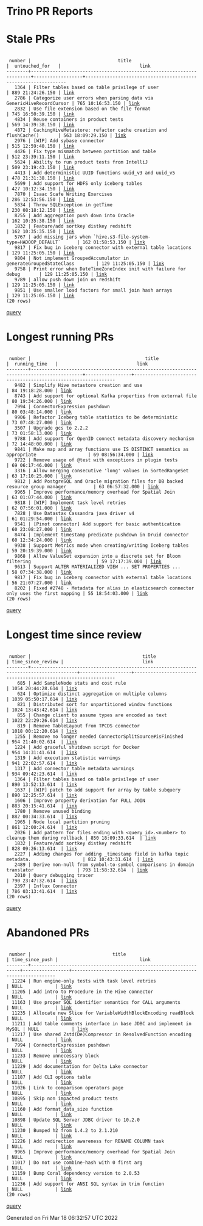 Trino PR Reports
=======

#  Stale PRs
<pre><code>
 number |                                title                                 |  untouched_for   |                             link                              
--------+----------------------------------------------------------------------+------------------+---------------------------------------------------------------
   1364 | Filter tables based on table privilege of user                       | 889 21:24:26.150 | <a href="https://github.com/trinodb/trino/pull/1364">link</a> 
   2786 | Categorize user errors when parsing data via GenericHiveRecordCursor | 765 10:16:53.150 | <a href="https://github.com/trinodb/trino/pull/2786">link</a> 
   2832 | Use file extension based on the file format                          | 745 16:50:39.150 | <a href="https://github.com/trinodb/trino/pull/2832">link</a> 
   4834 | Reuse containers in product tests                                    | 569 14:39:38.150 | <a href="https://github.com/trinodb/trino/pull/4834">link</a> 
   4872 | CachingHiveMetastore: refactor cache creation and flushCache()       | 563 18:09:29.150 | <a href="https://github.com/trinodb/trino/pull/4872">link</a> 
   2976 | [WIP] Add sybase connector                                           | 515 12:59:40.150 | <a href="https://github.com/trinodb/trino/pull/2976">link</a> 
   4426 | Fix type mismatch between partition and table                        | 512 23:39:11.150 | <a href="https://github.com/trinodb/trino/pull/4426">link</a> 
   5624 | Ability to run product tests from IntelliJ                           | 509 23:19:43.150 | <a href="https://github.com/trinodb/trino/pull/5624">link</a> 
   4413 | Add deterministic UUID functions uuid_v3 and uuid_v5                 | 478 21:31:38.150 | <a href="https://github.com/trinodb/trino/pull/4413">link</a> 
   5699 | Add support for HDFS only iceberg tables                             | 427 10:12:34.150 | <a href="https://github.com/trinodb/trino/pull/5699">link</a> 
   7870 | Isaac Scafe Writing Exercises                                        | 286 12:53:56.150 | <a href="https://github.com/trinodb/trino/pull/7870">link</a> 
   5834 | Throw SQLException in getTime                                        | 230 08:18:12.150 | <a href="https://github.com/trinodb/trino/pull/5834">link</a> 
   8255 | Add aggregation push down into Oracle                                | 162 10:35:38.150 | <a href="https://github.com/trinodb/trino/pull/8255">link</a> 
   1832 | Feature/add sortkey distkey redshift                                 | 162 10:35:35.150 | <a href="https://github.com/trinodb/trino/pull/1832">link</a> 
   5767 | add missing jars when `hive.s3-file-system-type=HADOOP_DEFAULT`      | 162 01:58:53.150 | <a href="https://github.com/trinodb/trino/pull/5767">link</a> 
   9817 | Fix bug in iceberg connector with external table locations           | 129 11:25:05.150 | <a href="https://github.com/trinodb/trino/pull/9817">link</a> 
   9804 | Not implement GroupedAccumulator in generateGroupedStateClass        | 129 11:25:05.150 | <a href="https://github.com/trinodb/trino/pull/9804">link</a> 
   9758 | Print error when DateTimeZoneIndex init with failure for debug       | 129 11:25:05.150 | <a href="https://github.com/trinodb/trino/pull/9758">link</a> 
   9789 | allow push down join on redshift                                     | 129 11:25:05.150 | <a href="https://github.com/trinodb/trino/pull/9789">link</a> 
   9851 | Use smaller load factors for small join hash arrays                  | 129 11:25:05.150 | <a href="https://github.com/trinodb/trino/pull/9851">link</a> 
(20 rows)
</code></pre>
[query](https://github.com/nineinchnick/trino-cicd/blob/9722bb1acad3b28099dcfbaba635ccb5dfef7a3b/sql/pr/stale-prs.sql)

#  Longest running PRs
<pre><code>
 number |                                          title                                          |  running_time   |                             link                              
--------+-----------------------------------------------------------------------------------------+-----------------+---------------------------------------------------------------
   9482 | Simplify Hive metastore creation and use                                                | 84 19:18:28.000 | <a href="https://github.com/trinodb/trino/pull/9482">link</a> 
   8743 | Add support for optional Kafka properties from external file                            | 80 19:34:26.000 | <a href="https://github.com/trinodb/trino/pull/8743">link</a> 
   7994 | ConnectorExpression pushdown                                                            | 80 03:48:14.000 | <a href="https://github.com/trinodb/trino/pull/7994">link</a> 
   9906 | Refactor Iceberg table statistics to be deterministic                                   | 73 07:48:27.000 | <a href="https://github.com/trinodb/trino/pull/9906">link</a> 
   3507 | Upgrade gcs to 2.2.2                                                                    | 73 01:58:13.000 | <a href="https://github.com/trinodb/trino/pull/3507">link</a> 
   9788 | Add support for OpenID connect metadata discovery mechanism                             | 72 14:48:00.000 | <a href="https://github.com/trinodb/trino/pull/9788">link</a> 
   9841 | Make map and array functions use IS DISTINCT semantics as appropriate                   | 69 08:56:34.000 | <a href="https://github.com/trinodb/trino/pull/9841">link</a> 
   9722 | Remove usage of @test with exceptions in plugin tests                                   | 69 06:17:46.000 | <a href="https://github.com/trinodb/trino/pull/9722">link</a> 
   3316 | Allow merging consecutive 'long' values in SortedRangeSet                               | 63 17:10:25.000 | <a href="https://github.com/trinodb/trino/pull/3316">link</a> 
   9812 | Add PostgreSQL and Oracle migration files for DB backed resource group manager          | 63 06:57:32.000 | <a href="https://github.com/trinodb/trino/pull/9812">link</a> 
   9965 | Improve performance/memory overhead for Spatial Join                                    | 63 01:07:44.000 | <a href="https://github.com/trinodb/trino/pull/9965">link</a> 
   9818 | [WIP] Implement task level retries                                                      | 62 07:56:01.000 | <a href="https://github.com/trinodb/trino/pull/9818">link</a> 
   7828 | Use Datastax Cassandra java driver v4                                                   | 61 01:29:54.000 | <a href="https://github.com/trinodb/trino/pull/7828">link</a> 
   9541 | [Pinot connector] Add support for basic authentication                                  | 60 23:08:27.000 | <a href="https://github.com/trinodb/trino/pull/9541">link</a> 
   8474 | Implement timestamp predicate pushdown in Druid connector                               | 60 12:34:24.000 | <a href="https://github.com/trinodb/trino/pull/8474">link</a> 
   9938 | Support Metrics mode when creating/writing Iceberg tables                               | 59 20:19:39.000 | <a href="https://github.com/trinodb/trino/pull/9938">link</a> 
   9868 | Allow ValueSet expansion into a discrete set for Bloom filtering                        | 59 17:17:39.000 | <a href="https://github.com/trinodb/trino/pull/9868">link</a> 
   9613 | Support ALTER MATERIALIZED VIEW ... SET PROPERTIES ...                                  | 58 07:34:38.000 | <a href="https://github.com/trinodb/trino/pull/9613">link</a> 
   9817 | Fix bug in iceberg connector with external table locations                              | 56 21:07:27.000 | <a href="https://github.com/trinodb/trino/pull/9817">link</a> 
   8202 | Fixed #2748 - Metadata for alias in elasticsearch connector only uses the first mapping | 55 18:54:03.000 | <a href="https://github.com/trinodb/trino/pull/8202">link</a> 
(20 rows)
</code></pre>
[query](https://github.com/nineinchnick/trino-cicd/blob/9722bb1acad3b28099dcfbaba635ccb5dfef7a3b/sql/pr/running-prs.sql)

#  Longest time since review
<pre><code>
 number |                                         title                                         | time_since_review |                             link                              
--------+---------------------------------------------------------------------------------------+-------------------+---------------------------------------------------------------
    685 | Add SampleNode stats and cost rule                                                    | 1054 20:44:28.614 | <a href="https://github.com/trinodb/trino/pull/685">link</a>  
    624 | Optimize distinct aggregation on multiple columns                                     | 1039 05:50:17.614 | <a href="https://github.com/trinodb/trino/pull/624">link</a>  
    821 | Distributed sort for unpartitioned window functions                                   | 1024 13:43:42.614 | <a href="https://github.com/trinodb/trino/pull/821">link</a>  
    855 | Change client to assume types are encoded as text                                     | 1022 22:29:26.614 | <a href="https://github.com/trinodb/trino/pull/855">link</a>  
    819 | Remove TableLayout from TPCDS connector                                               | 1018 00:12:20.614 | <a href="https://github.com/trinodb/trino/pull/819">link</a>  
   1255 | Remove no longer needed ConnectorSplitSource#isFinished                               | 954 21:40:02.614  | <a href="https://github.com/trinodb/trino/pull/1255">link</a> 
   1224 | Add graceful shutdown script for Docker                                               | 954 14:31:41.614  | <a href="https://github.com/trinodb/trino/pull/1224">link</a> 
   1319 | Add execution statistic warnings                                                      | 941 22:02:57.614  | <a href="https://github.com/trinodb/trino/pull/1319">link</a> 
   1317 | Add connector table metadata warnings                                                 | 934 09:42:23.614  | <a href="https://github.com/trinodb/trino/pull/1317">link</a> 
   1364 | Filter tables based on table privilege of user                                        | 890 13:52:13.614  | <a href="https://github.com/trinodb/trino/pull/1364">link</a> 
   1637 | [WIP] patch to add support for array by table subquery                                | 890 12:25:57.614  | <a href="https://github.com/trinodb/trino/pull/1637">link</a> 
   1606 | Improve property derivation for FULL JOIN                                             | 883 20:15:41.614  | <a href="https://github.com/trinodb/trino/pull/1606">link</a> 
   1780 | Remove unused binding                                                                 | 882 00:34:33.614  | <a href="https://github.com/trinodb/trino/pull/1780">link</a> 
   1965 | Node local partition pruning                                                          | 861 12:00:24.614  | <a href="https://github.com/trinodb/trino/pull/1965">link</a> 
   2026 | Add pattern for files ending with &lt;query_id&gt;.&lt;number&gt; to cleanup them during rollback | 850 18:09:33.614  | <a href="https://github.com/trinodb/trino/pull/2026">link</a> 
   1832 | Feature/add sortkey distkey redshift                                                  | 828 09:26:13.614  | <a href="https://github.com/trinodb/trino/pull/1832">link</a> 
   2227 | Adding changes for adding _timestamp field in kafka topic metadata.                   | 812 10:43:31.614  | <a href="https://github.com/trinodb/trino/pull/2227">link</a> 
   2489 | Derive non-null from symbol-to-symbol comparisons in domain translator                | 793 11:58:32.614  | <a href="https://github.com/trinodb/trino/pull/2489">link</a> 
   2010 | Query debugging tracer                                                                | 790 23:47:32.614  | <a href="https://github.com/trinodb/trino/pull/2010">link</a> 
   2397 | Influx Connector                                                                      | 786 03:13:41.614  | <a href="https://github.com/trinodb/trino/pull/2397">link</a> 
(20 rows)
</code></pre>
[query](https://github.com/nineinchnick/trino-cicd/blob/9722bb1acad3b28099dcfbaba635ccb5dfef7a3b/sql/pr/awaiting-review.sql)

#  Abandoned PRs
<pre><code>
 number |                              title                               | time_since_push |                              link                              
--------+------------------------------------------------------------------+-----------------+----------------------------------------------------------------
  11224 | Run engine-only tests with task level retries                    | NULL            | <a href="https://github.com/trinodb/trino/pull/11224">link</a> 
  11205 | Add intro to Procedure in the Hive connector                     | NULL            | <a href="https://github.com/trinodb/trino/pull/11205">link</a> 
  11163 | Use proper SQL identifier semantics for CALL arguments           | NULL            | <a href="https://github.com/trinodb/trino/pull/11163">link</a> 
  11235 | Allocate new Slice for VariableWidthBlockEncoding readBlock      | NULL            | <a href="https://github.com/trinodb/trino/pull/11235">link</a> 
  11211 | Add table comments interface in base JDBC and implement in MySQL | NULL            | <a href="https://github.com/trinodb/trino/pull/11211">link</a> 
  11217 | Use shared Zstd(De)Compressor in ResolvedFunction encoding       | NULL            | <a href="https://github.com/trinodb/trino/pull/11217">link</a> 
   7994 | ConnectorExpression pushdown                                     | NULL            | <a href="https://github.com/trinodb/trino/pull/7994">link</a>  
  11233 | Remove unnecessary block                                         | NULL            | <a href="https://github.com/trinodb/trino/pull/11233">link</a> 
  11229 | Add documentation for Delta Lake connector                       | NULL            | <a href="https://github.com/trinodb/trino/pull/11229">link</a> 
  11187 | Add CLI options table                                            | NULL            | <a href="https://github.com/trinodb/trino/pull/11187">link</a> 
  11026 | Link to comparison operators page                                | NULL            | <a href="https://github.com/trinodb/trino/pull/11026">link</a> 
  10895 | Skip non impacted product tests                                  | NULL            | <a href="https://github.com/trinodb/trino/pull/10895">link</a> 
  11160 | Add format_data_size function                                    | NULL            | <a href="https://github.com/trinodb/trino/pull/11160">link</a> 
  10898 | Update SQL Server JDBC driver to 10.2.0                          | NULL            | <a href="https://github.com/trinodb/trino/pull/10898">link</a> 
  11230 | Bumped h2 from 1.4.2 to 2.1.210                                  | NULL            | <a href="https://github.com/trinodb/trino/pull/11230">link</a> 
  11226 | Add redirection awareness for RENAME COLUMN task                 | NULL            | <a href="https://github.com/trinodb/trino/pull/11226">link</a> 
   9965 | Improve performance/memory overhead for Spatial Join             | NULL            | <a href="https://github.com/trinodb/trino/pull/9965">link</a>  
  11017 | Do not use combine-hash with 0 first arg                         | NULL            | <a href="https://github.com/trinodb/trino/pull/11017">link</a> 
  11159 | Bump Coral dependency version to 2.0.53                          | NULL            | <a href="https://github.com/trinodb/trino/pull/11159">link</a> 
  11236 | Add support for ANSI SQL syntax in trim function                 | NULL            | <a href="https://github.com/trinodb/trino/pull/11236">link</a> 
(20 rows)
</code></pre>
[query](https://github.com/nineinchnick/trino-cicd/blob/9722bb1acad3b28099dcfbaba635ccb5dfef7a3b/sql/pr/abandoned-prs.sql)

Generated on Fri Mar 18 06:32:57 UTC 2022
